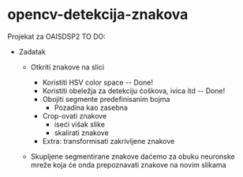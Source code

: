 # opencv-detekcija-znakova
Projekat za OAISDSP2
TO DO:
- Zadatak
	- Otkriti znakove na slici
		- Koristiti HSV color space -- Done!
		- Koristiti obeležja za detekciju ćoškova, ivica itd -- Done!
		- Obojiti segmente predefinisanim bojma
			- Pozadina kao zasebna
		- Crop-ovati znakove
			- iseći višak slike
			- skalirati znakove
		- Extra: transformisati zakrivljene znakove
		
	- Skupljene segmentirane znakove daćemo za obuku neuronske mreže
		koja će onda prepoznavati znakove na novim slikama
